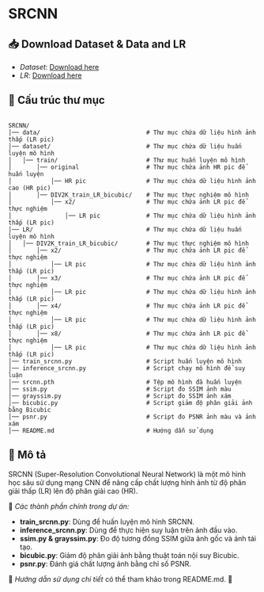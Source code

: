 # SRCNN

## 📥 Download Dataset & Data and LR
- *Dataset*: [Download here](https://drive.google.com/file/d/1WUHVyr9ciQvitIe50UpCixUQB7xK43pQ/view?usp=sharing)
- *LR*: [Download here](https://drive.google.com/file/d/1Quz8mDAOGogG_afxB8FfKLisoxGw--lf/view?usp=sharing)

## 📂 Cấu trúc thư mục
```

SRCNN/
│── data/                              # Thư mục chứa dữ liệu hình ảnh thấp (LR pic)
│── dataset/                           # Thư mục chứa dữ liệu huấn luyện mô hình
│   │── train/                         # Thư mục huấn luyện mô hình
│       │── original                   # Thư mục chứa ảnh HR pic để huấn luyện
│           │── HR pic                 # Thư mục chứa dữ liệu hình ảnh cao (HR pic)
│       │── DIV2K_train_LR_bicubic/    # Thư mục thực nghiệm mô hình
│           │── x2/                    # Thư mục chứa ảnh LR pic để thực nghiệm
│               │── LR pic             # Thư mục chứa dữ liệu hình ảnh thấp (LR pic)
│── LR/                                # Thư mục chứa dữ liệu huấn luyện mô hình
│   │── DIV2K_train_LR_bicubic/        # Thư mục thực nghiệm mô hình
│       │── x2/                        # Thư mục chứa ảnh LR pic để thực nghiệm
│           │── LR pic                 # Thư mục chứa dữ liệu hình ảnh thấp (LR pic)
│       │── x3/                        # Thư mục chứa ảnh LR pic để thực nghiệm
│           │── LR pic                 # Thư mục chứa dữ liệu hình ảnh thấp (LR pic)
│       │── x4/                        # Thư mục chứa ảnh LR pic để thực nghiệm
│           │── LR pic                 # Thư mục chứa dữ liệu hình ảnh thấp (LR pic)
│       │── x8/                        # Thư mục chứa ảnh LR pic để thực nghiệm
│           │── LR pic                 # Thư mục chứa dữ liệu hình ảnh thấp (LR pic)
│── train_srcnn.py                     # Script huấn luyện mô hình
│── inference_srcnn.py                 # Script chạy mô hình để suy luận
│── srcnn.pth                          # Tệp mô hình đã huấn luyện
│── ssim.py                            # Script đo SSIM ảnh màu
│── grayssim.py                        # Script đo SSIM ảnh xám
│── bicubic.py                         # Script giảm độ phân giải ảnh bằng Bicubic
│── psnr.py                            # Script đo PSNR ảnh màu và ảnh xám
│── README.md                          # Hướng dẫn sử dụng
```

## 📜 Mô tả
SRCNN (Super-Resolution Convolutional Neural Network) là một mô hình học sâu sử dụng mạng CNN để nâng cấp chất lượng hình ảnh từ độ phân giải thấp (LR) lên độ phân giải cao (HR). 

📌 *Các thành phần chính trong dự án:*
- **train_srcnn.py**: Dùng để huấn luyện mô hình SRCNN.
- **inference_srcnn.py**: Dùng để thực hiện suy luận trên ảnh đầu vào.
- **ssim.py & grayssim.py**: Đo độ tương đồng SSIM giữa ảnh gốc và ảnh tái tạo.
- **bicubic.py**: Giảm độ phân giải ảnh bằng thuật toán nội suy Bicubic.
- **psnr.py**: Đánh giá chất lượng ảnh bằng chỉ số PSNR.

🔗 *Hướng dẫn sử dụng chi tiết* có thể tham khảo trong README.md. 🚀
